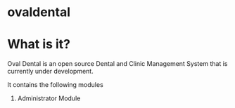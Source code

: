 # ovaldental

# What is it?

Oval Dental is an open source Dental and Clinic Management System that is currently under development.

It contains the following modules
1. Administrator Module
